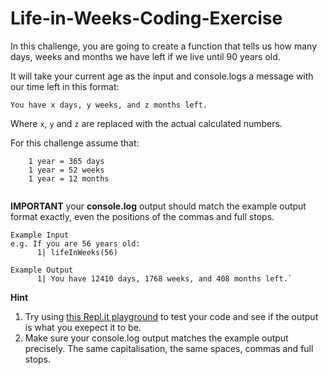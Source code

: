 # Life-in-Weeks-Coding-Exercise
In this challenge, you are going to create a function that tells us how many days, weeks and months we have left if we live until 90 years old.

It will take your current age as the input and console.logs a message with our time left in this format:

`You have x days, y weeks, and z months left.`

Where `x`, `y` and `z` are replaced with the actual calculated numbers.

For this challenge assume that:
  ``` 
      1 year = 365 days
      1 year = 52 weeks
      1 year = 12 months
      
  ```
<strong>IMPORTANT</strong> your <strong>console.log</strong> output should match the example output format exactly, even the positions of the commas and full stops.
```
Example Input
e.g. If you are 56 years old:
      1| lifeInWeeks(56)
      
Example Output
      1| You have 12410 days, 1768 weeks, and 408 months left.`
```
<strong>Hint</strong>
1. Try using [this Repl.it playground](https://repl.it/@appbrewery/Age-In-Weeks-Challenge) to test your code and see if the output is what you exepect it to be.
2. Make sure your console.log output matches the example output precisely. The same capitalisation, the same spaces, commas and full stops.

